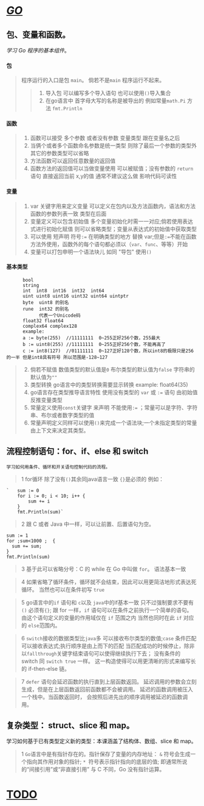 # [_GO_](http://go-tour-zh.appspot.com/list)
## 包、变量和函数。
_学习 Go 程序的基本组件_。
#### 包
 > 程序运行的入口是包 `main`。 倘若不是`main` 程序运行不起来。
 >> 1. 导入包 可以编写多个导入语句 也可以使用`()`导入集合
 >> 2. 在go语言中 首字母大写的名称是被导出的 例如常量`math.Pi`  方法 `fmt.Println`
#### 函数
 > 1. 函数可以接受 多个参数 或者没有参数 变量类型 跟在变量名之后
 > 2. 当俩个或者多个函数命名参数是统一类型 则除了最后一个参数的类型外 其它的参数类型可以省略
 > 3. 方法函数可以返回任意数量的返回值
 > 4. 函数方法的返回值可以当做变量使用 可以被赋值；没有参数的 `return` 语句 直接返回当前 x,y的值 通常不建议这么做 影响代码可读性
#### 变量
 > 1. var 关键字用来定义变量 可以定义在包内以及方法函数内，语法和方法函数的参数列表一致 类型在后面
 > 2. 变量定义可以包含初始值 多个变量初始化时需一一对应;倘若使用表达式进行初始化赋值 则可以省略类型；变量从表达式的初始值中获取类型
 > 3. 可以使用 短声明 符号`:=` 在明确类型的地方 替换 var;但是`:=`不能在函数方法外使用，函数外的每个语句都必须以（`var`、`func`、等等）开始
 > 4. 变量可以打包申明一个语法块儿 如同 "导包"  使用`()`
#### 基本类型
```
      bool
      string
      int  int8  int16  int32  int64
      uint uint8 uint16 uint32 uint64 uintptr
      byte  uint8 的别名
      rune  int32 的别名
            代表一个Unicode码
      float32 float64
      complex64 complex128
      example:
      a := byte(255)  //11111111  0~255正好256个数，255最大
      b := uint8(255) //11111111  0~255正好256个数，不能再高了
      c := int8(127)  //01111111  0~127正好128个数，所以int8的极限只是256的一半 但是int8具有符号 所以范围是-128~127
   ```
 > 2. 倘若不赋值 数值类型的默认值是`0`  布尔类型的默认值为`false` 字符串的默认值为`""`
 > 3. 类型转换 go语言中的类型转换需要显示转换 example: float64(35)
 > 4. go语言存在类型推导语言特性 使用没有类型的 `var` 或 `:=` 语句 由初始值反推变量类型
 > 5. 常量定义使用`const`关键字 来声明 不能使用`:=` ；常量可以是字符、字符串、布尔或者数字类型的值
 > 6. 常量声明定义同样可以使用`()`来完成一个语法块;一个未指定类型的常量由上下文来决定其类型。

## 流程控制语句：for、if、else 和 switch
    学习如何用条件、循环和开关语句控制代码的流程。
 >1 for循环 除了没有`()`其余同java语言一致 `{}`是必须的 例如：

    `	sum := 0
     	for i := 0; i < 10; i++ {
     		sum += i
     	}
     	fmt.Println(sum)`
 >2 跟 C 或者 Java 中一样，可以让前置、后置语句为空。

    sum := 1
    for ;sum<1000 ;  {
      sum += sum;
    }
    fmt.Println(sum)
 >3 基于此可以省略分号：C 的 while 在 Go 中叫做 `for`。 语法基本一致

 >4 如果省略了循环条件，循环就不会结束，因此可以用更简洁地形式表达死循环。 当然也可以在条件初写 `true`

 >5 go语言中的`if` 语句和 `c`以及 `java`中的if基本一致 只不过强制要求不要有`()` 必须有`{}`;
 跟 for 一样，`if` 语句可以在条件之前执行一个简单的语句。
 由这个语句定义的变量的作用域仅在 `if` 范围之内 当然也同时在此 `if` 对应的 `else`范围内。

 >6 `switch`接收的数据类型比`java`多 可以接收布尔类型的数值;`case` 条件匹配可以接收表达式;执行顺序是由上而下的匹配 当匹配成功的时候停止，除非以`fallthrough`关键字结束语句可以使得继续执行下去；
    没有条件的 switch 同 `switch true` 一样。
    这一构造使得可以用更清晰的形式来编写长的 if-then-else 链。

 >7 `defer` 语句会延迟函数的执行直到上层函数返回。 延迟调用的参数会立刻生成，但是在上层函数返回前函数都不会被调用。
 延迟的函数调用被压入一个栈中。当函数返回时， 会按照后进先出的顺序调用被延迟的函数调用。

## 复杂类型： struct、slice 和 map。
  学习如何基于已有类型定义新的类型：本课涵盖了结构体、数组、slice 和 map。

 >1 `Go`语言中是有指针存在的。指针保存了变量的内存地址：
 `&` 符号会生成一个指向其作用对象的指针;
 `* `符号表示指针指向的底层的值;
 即通常所说的“间接引用”或“非直接引用” 与 C 不同，Go 没有指针运算。

# [TODO](http://go-tour-zh.appspot.com/moretypes/5)







